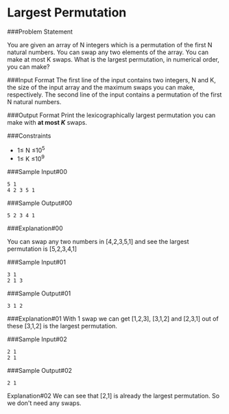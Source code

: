 Largest Permutation
===================

###Problem Statement

You are given an array of N integers which is a permutation of the first N natural numbers. You can swap any two elements of the array. You can make at most K swaps. What is the largest permutation, in numerical order, you can make?

###Input Format 
The first line of the input contains two integers, N and K, the size of the input array and the maximum swaps you can make, respectively. The second line of the input contains a permutation of the first N natural numbers.

###Output Format 
Print the lexicographically largest permutation you can make with **at most *K*** swaps.

###Constraints 
* 1≤ N ≤10<sup>5</sup> 
* 1≤ K ≤10<sup>9</sup>

###Sample Input#00
```
5 1
4 2 3 5 1
```
###Sample Output#00
```
5 2 3 4 1
```
###Explanation#00 

You can swap any two numbers in [4,2,3,5,1] and see the largest permutation is [5,2,3,4,1]

###Sample Input#01
```
3 1
2 1 3
```
###Sample Output#01
```
3 1 2
```

###Explanation#01 
With 1 swap we can get [1,2,3], [3,1,2] and [2,3,1] out of these [3,1,2] is the largest permutation.

###Sample Input#02
```
2 1
2 1
```
###Sample Output#02
```
2 1
```
Explanation#02 
We can see that [2,1] is already the largest permutation. So we don't need any swaps.